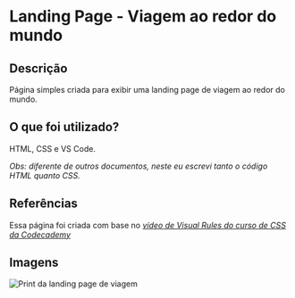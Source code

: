 # Landing Page - Viagem ao redor do mundo

## Descrição

Página simples criada para exibir uma landing page de viagem ao redor do mundo.

## O que foi utilizado?

HTML, CSS e VS Code.

<em>Obs: diferente de outros documentos, neste eu escrevi tanto o código HTML quanto CSS.</em>

## Referências

Essa página foi criada com base no <a href="https://www.youtube.com/watch?v=InA5Ff7mxrc" target="_blank"><em>vídeo de Visual Rules do curso de CSS da Codecademy</em></a>

## Imagens

![Print da landing page de viagem](/visual-rules/img/screenshot.png)
